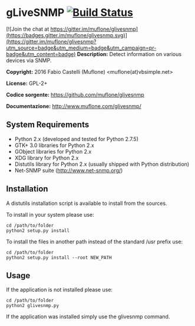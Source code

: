 gLiveSNMP [![Build Status](https://travis-ci.org/muflone/glivesnmp.svg?branch=master)](https://travis-ci.org/muflone/glivesnmp)
=====

[![Join the chat at https://gitter.im/muflone/glivesnmp](https://badges.gitter.im/muflone/glivesnmp.svg)](https://gitter.im/muflone/glivesnmp?utm_source=badge&utm_medium=badge&utm_campaign=pr-badge&utm_content=badge)
**Description:** Detect information on various devices via SNMP.

**Copyright:** 2016 Fabio Castelli (Muflone) <muflone(at)vbsimple.net>

**License:** GPL-2+

**Codice sorgente:** https://github.com/muflone/glivesnmp

**Documentazione:** http://www.muflone.com/glivesnmp/

System Requirements
-------------------

* Python 2.x (developed and tested for Python 2.7.5)
* GTK+ 3.0 libraries for Python 2.x
* GObject libraries for Python 2.x
* XDG library for Python 2.x
* Distutils library for Python 2.x (usually shipped with Python distribution)
* Net-SNMP suite (http://www.net-snmp.org/)

Installation
------------

A distutils installation script is available to install from the sources.

To install in your system please use:

    cd /path/to/folder
    python2 setup.py install

To install the files in another path instead of the standard /usr prefix use:

    cd /path/to/folder
    python2 setup.py install --root NEW_PATH

Usage
-----

If the application is not installed please use:

    cd /path/to/folder
    python2 glivesnmp.py

If the application was installed simply use the glivesnmp command.
